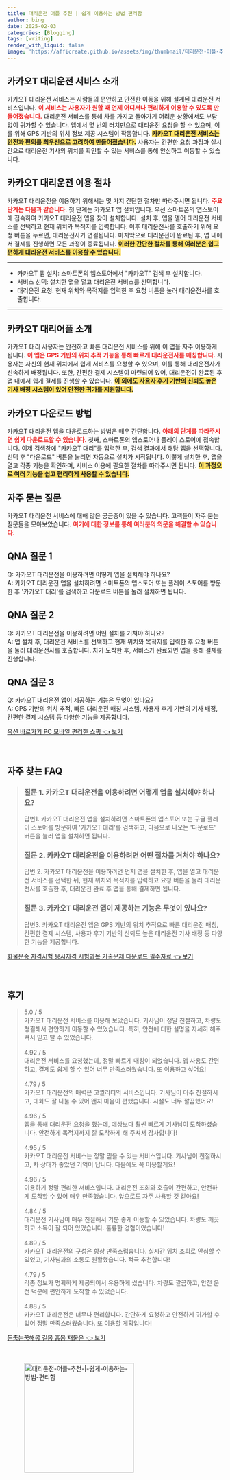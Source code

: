 ```yaml
---
title: 대리운전 어플 추천 | 쉽게 이용하는 방법 편리함
author: bing
date: 2025-02-03
categories: [Blogging]
tags: [writing]
render_with_liquid: false
image: 'https://afficreate.github.io/assets/img/thumbnail/대리운전-어플-추천-|-쉽게-이용하는-방법-편리함.webp'
---
```



<h2 id='카카오T_대리운전_서비스_소개'>카카오T 대리운전 서비스 소개</h2>

<p>카카오T 대리운전 서비스는 사람들의 편안하고 안전한 이동을 위해 설계된 대리운전 서비스입니다. <b><span style="color: #ee2323;">이 서비스는 사용자가 원할 때 언제 어디서나 편리하게 이용할 수 있도록 만들어졌습니다.</span></b> 대리운전 서비스를 통해 차를 가지고 돌아가기 어려운 상황에서도 부담 없이 귀가할 수 있습니다. 앱에서 몇 번의 터치만으로 대리운전 요청을 할 수 있으며, 이를 위해 GPS 기반의 위치 정보 제공 시스템이 작동합니다. <b><span style="background-color: #ffe066;">카카오T 대리운전 서비스는 안전과 편의를 최우선으로 고려하여 만들어졌습니다.</span></b> 사용자는 간편한 요청 과정과 실시간으로 대리운전 기사의 위치를 확인할 수 있는 서비스를 통해 안심하고 이동할 수 있습니다.</p>

<h2 id='카카오T_대리운전_이용_절차'>카카오T 대리운전 이용 절차</h2>

<p>카카오T 대리운전을 이용하기 위해서는 몇 가지 간단한 절차만 따라주시면 됩니다. <b><span style="color: #ee2323;">주요 단계는 다음과 같습니다.</span></b> 첫 단계는 카카오T 앱 설치입니다. 우선 스마트폰의 앱스토어에 접속하여 카카오T 대리운전 앱을 찾아 설치합니다. 설치 후, 앱을 열어 대리운전 서비스를 선택하고 현재 위치와 목적지를 입력합니다. 이후 대리운전사를 호출하기 위해 요청 버튼을 누르면, 대리운전사가 연결됩니다. 마지막으로 대리운전이 완료된 후, 앱 내에서 결제를 진행하면 모든 과정이 종료됩니다. <b><span style="background-color: #ffe066;">이러한 간단한 절차를 통해 여러분은 쉽고 편하게 대리운전 서비스를 이용할 수 있습니다.</span></b></p>

<hr />

<ul>
    <li>카카오T 앱 설치: 스마트폰의 앱스토어에서 "카카오T" 검색 후 설치합니다.</li>
    <li>서비스 선택: 설치한 앱을 열고 대리운전 서비스를 선택합니다.</li>
    <li>대리운전 요청: 현재 위치와 목적지를 입력한 후 요청 버튼을 눌러 대리운전사를 호출합니다.</li>
</ul>

<hr />

<h2 id='카카오T_대리어플_소개'>카카오T 대리어플 소개</h2>

<p>카카오T 대리 사용자는 안전하고 빠른 대리운전 서비스를 위해 이 앱을 자주 이용하게 됩니다. <b><span style="color: #ee2323;">이 앱은 GPS 기반의 위치 추적 기능을 통해 빠르게 대리운전사를 매칭합니다.</span></b> 사용자는 자신의 현재 위치에서 쉽게 서비스를 요청할 수 있으며, 이를 통해 대리운전사가 신속하게 배정됩니다. 또한, 간편한 결제 시스템이 마련되어 있어, 대리운전이 완료된 후 앱 내에서 쉽게 결제를 진행할 수 있습니다. <b><span style="background-color: #ffe066;">이 외에도 사용자 후기 기반의 신뢰도 높은 기사 배정 시스템이 있어 안전한 귀가를 지원합니다.</span></b></p>

<h2 id='카카오T_다운로드_방법'>카카오T 다운로드 방법</h2>

<p>카카오T 대리운전 앱을 다운로드하는 방법은 매우 간단합니다. <b><span style="color: #ee2323;">아래의 단계를 따라주시면 쉽게 다운로드할 수 있습니다.</span></b> 첫째, 스마트폰의 앱스토어나 플레이 스토어에 접속합니다. 이제 검색창에 "카카오T 대리"를 입력한 후, 검색 결과에서 해당 앱을 선택합니다. 선택 후 "다운로드" 버튼을 눌리면 자동으로 설치가 시작됩니다. 이렇게 설치한 후, 앱을 열고 각종 기능을 확인하며, 서비스 이용에 필요한 절차를 따라주시면 됩니다. <b><span style="background-color: #ffe066;">이 과정으로 여러 기능을 쉽고 편리하게 사용할 수 있습니다.</span></b></p>

<h2 id='자주_묻는_질문'>자주 묻는 질문</h2>

<p>카카오T 대리운전 서비스에 대해 많은 궁금증이 있을 수 있습니다. 고객들이 자주 묻는 질문들을 모아보았습니다. <b><span style="color: #ee2323;">여기에 대한 정보를 통해 여러분의 의문을 해결할 수 있습니다.</span></b></p>

<h2 id='QNA_질문_1'>QNA 질문 1</h2>

<p>Q: 카카오T 대리운전을 이용하려면 어떻게 앱을 설치해야 하나요?<br>
A: 카카오T 대리운전 앱을 설치하려면 스마트폰의 앱스토어 또는 플레이 스토어를 방문한 후 '카카오T 대리'를 검색하고 다운로드 버튼을 눌러 설치하면 됩니다.</p>

<h2 id='QNA_질문_2'>QNA 질문 2</h2>

<p>Q: 카카오T 대리운전을 이용하려면 어떤 절차를 거쳐야 하나요?<br>
A: 앱 설치 후, 대리운전 서비스를 선택하고 현재 위치와 목적지를 입력한 후 요청 버튼을 눌러 대리운전사를 호출합니다. 차가 도착한 후, 서비스가 완료되면 앱을 통해 결제를 진행합니다.</p>

<h2 id='QNA_질문_3'>QNA 질문 3</h2>

<p>Q: 카카오T 대리운전 앱이 제공하는 기능은 무엇이 있나요?<br>
A: GPS 기반의 위치 추적, 빠른 대리운전 매칭 시스템, 사용자 후기 기반의 기사 배정, 간편한 결제 시스템 등 다양한 기능을 제공합니다.</p>


<p><a class="click-button" title="옥션 바로가기 PC 모바일 편리한 쇼핑" href="https://afficreate.github.io/posts/%EC%98%A5%EC%85%98-%EB%B0%94%EB%A1%9C%EA%B0%80%EA%B8%B0-PC-%EB%AA%A8%EB%B0%94%EC%9D%BC-%ED%8E%B8%EB%A6%AC%ED%95%9C-%EC%87%BC%ED%95%91/" rel="dofollow">옥션 바로가기 PC 모바일 편리한 쇼핑 👈 보기</a></p><br>
<h2 id='자주_찾는_FAQ'>자주 찾는 FAQ</h2>
<div itemscope="" itemtype="https://schema.org/FAQPage"> 
<blockquote> 
<div itemscope="" itemprop="mainEntity" itemtype="https://schema.org/Question"> 
<h3 itemprop="name">질문 1. 카카오T 대리운전을 이용하려면 어떻게 앱을 설치해야 하나요?</h3> 
<div itemscope="" itemprop="acceptedAnswer" itemtype="https://schema.org/Answer"> 
<span itemprop="text"> 
<p>답변1. 카카오T 대리운전 앱을 설치하려면 스마트폰의 앱스토어 또는 구글 플레이 스토어를 방문하여 '카카오T 대리'를 검색하고, 다음으로 나오는 '다운로드' 버튼을 눌러 앱을 설치하면 됩니다.</p> 
</span> 
</div> 
</div> 

<div itemscope="" itemprop="mainEntity" itemtype="https://schema.org/Question"> 
<h3 itemprop="name">질문 2. 카카오T 대리운전을 이용하려면 어떤 절차를 거쳐야 하나요?</h3> 
<div itemscope="" itemprop="acceptedAnswer" itemtype="https://schema.org/Answer"> 
<span itemprop="text"> 
<p>답변 2. 카카오T 대리운전을 이용하려면 먼저 앱을 설치한 후, 앱을 열고 대리운전 서비스를 선택한 뒤, 현재 위치와 목적지를 입력하고 요청 버튼을 눌러 대리운전사를 호출한 후, 대리운전 완료 후 앱을 통해 결제하면 됩니다.</p> 
</span> 
</div> 
</div> 

<div itemscope="" itemprop="mainEntity" itemtype="https://schema.org/Question"> 
<h3 itemprop="name">질문 3. 카카오T 대리운전 앱이 제공하는 기능은 무엇이 있나요?</h3> 
<div itemscope="" itemprop="acceptedAnswer" itemtype="https://schema.org/Answer"> 
<span itemprop="text"> 
<p>답변3. 카카오T 대리운전 앱은 GPS 기반의 위치 추적으로 빠른 대리운전 매칭, 간편한 결제 시스템, 사용자 후기 기반의 신뢰도 높은 대리운전 기사 배정 등 다양한 기능을 제공합니다.</p> 
</span> 
</div> 
</div> 
</blockquote> 
</div>
<p><a class="click-button" title="화물운송 자격시험 응시자격 시험과목 기출문제 다운로드 필수자료" href="https://afficreate.github.io/posts/%ED%99%94%EB%AC%BC%EC%9A%B4%EC%86%A1-%EC%9E%90%EA%B2%A9%EC%8B%9C%ED%97%98-%EC%9D%91%EC%8B%9C%EC%9E%90%EA%B2%A9-%EC%8B%9C%ED%97%98%EA%B3%BC%EB%AA%A9-%EA%B8%B0%EC%B6%9C%EB%AC%B8%EC%A0%9C-%EB%8B%A4%EC%9A%B4%EB%A1%9C%EB%93%9C-%ED%95%84%EC%88%98%EC%9E%90%EB%A3%8C/" rel="dofollow">화물운송 자격시험 응시자격 시험과목 기출문제 다운로드 필수자료 👈 보기</a></p><br>
<h2 id='후기'>후기</h2>
<div itemscope itemtype="https://schema.org/Product">
  <blockquote>
  <div itemprop="review" itemscope itemtype="https://schema.org/Review">
      <div itemprop="reviewRating" itemscope itemtype="https://schema.org/Rating"> <span itemprop="ratingValue">5.0</span> / <span itemprop="bestRating">5</span> </div>
      <span itemprop="reviewBody">카카오T 대리운전 서비스를 이용해 보았습니다. 기사님이 정말 친절하고, 차량도 청결해서 편안하게 이동할 수 있었습니다. 특히, 안전에 대한 설명을 자세히 해주셔서 믿고 탈 수 있었습니다.</span>
  </div>
  <br>
  <div itemprop="review" itemscope itemtype="https://schema.org/Review">
      <div itemprop="reviewRating" itemscope itemtype="https://schema.org/Rating"> <span itemprop="ratingValue">4.92</span> / <span itemprop="bestRating">5</span> </div>
      <span itemprop="reviewBody">대리운전 서비스를 요청했는데, 정말 빠르게 매칭이 되었습니다. 앱 사용도 간편하고, 결제도 쉽게 할 수 있어 너무 만족스러웠습니다. 또 이용하고 싶어요!</span>
  </div>
  <br>
  <div itemprop="review" itemscope itemtype="https://schema.org/Review">
      <div itemprop="reviewRating" itemscope itemtype="https://schema.org/Rating"> <span itemprop="ratingValue">4.79</span> / <span itemprop="bestRating">5</span> </div>
      <span itemprop="reviewBody">카카오T 대리운전의 매력은 고퀄리티의 서비스입니다. 기사님이 아주 친절하시고, 대화도 잘 나눌 수 있어 왠지 마음이 편했습니다. 시설도 너무 깔끔했어요!</span>
  </div>
  <br>
  <div itemprop="review" itemscope itemtype="https://schema.org/Review">
      <div itemprop="reviewRating" itemscope itemtype="https://schema.org/Rating"> <span itemprop="ratingValue">4.96</span> / <span itemprop="bestRating">5</span> </div>
      <span itemprop="reviewBody">앱을 통해 대리운전 요청을 했는데, 예상보다 훨씬 빠르게 기사님이 도착하셨습니다. 안전하게 목적지까지 잘 도착하게 해 주셔서 감사합니다!</span>
  </div>
  <br>
  <div itemprop="review" itemscope itemtype="https://schema.org/Review">
      <div itemprop="reviewRating" itemscope itemtype="https://schema.org/Rating"> <span itemprop="ratingValue">4.95</span> / <span itemprop="bestRating">5</span> </div>
      <span itemprop="reviewBody">카카오T 대리운전 서비스는 정말 믿을 수 있는 서비스입니다. 기사님이 친절하시고, 차 상태가 좋았던 기억이 납니다. 다음에도 꼭 이용할게요!</span>
  </div>
  <br>
  <div itemprop="review" itemscope itemtype="https://schema.org/Review">
      <div itemprop="reviewRating" itemscope itemtype="https://schema.org/Rating"> <span itemprop="ratingValue">4.96</span> / <span itemprop="bestRating">5</span> </div>
      <span itemprop="reviewBody">이용하기 정말 편리한 서비스입니다. 대리운전 조회와 호출이 간편하고, 안전하게 도착할 수 있어 매우 만족했습니다. 앞으로도 자주 사용할 것 같아요!</span>
  </div>
  <br>
  <div itemprop="review" itemscope itemtype="https://schema.org/Review">
      <div itemprop="reviewRating" itemscope itemtype="https://schema.org/Rating"> <span itemprop="ratingValue">4.84</span> / <span itemprop="bestRating">5</span> </div>
      <span itemprop="reviewBody">대리운전 기사님이 매우 친절해서 기분 좋게 이동할 수 있었습니다. 차량도 깨끗하고 소독이 잘 되어 있었습니다. 훌륭한 경험이었습니다!</span>
  </div>
  <br>
  <div itemprop="review" itemscope itemtype="https://schema.org/Review">
      <div itemprop="reviewRating" itemscope itemtype="https://schema.org/Rating"> <span itemprop="ratingValue">4.89</span> / <span itemprop="bestRating">5</span> </div>
      <span itemprop="reviewBody">카카오T 대리운전의 구성은 항상 만족스럽습니다. 실시간 위치 조회로 안심할 수 있었고, 기사님과의 소통도 원활했습니다. 적극 추천합니다!</span>
  </div>
  <br>
  <div itemprop="review" itemscope itemtype="https://schema.org/Review">
      <div itemprop="reviewRating" itemscope itemtype="https://schema.org/Rating"> <span itemprop="ratingValue">4.79</span> / <span itemprop="bestRating">5</span> </div>
      <span itemprop="reviewBody">각종 정보가 명확하게 제공되어서 유용하게 썼습니다. 차량도 깔끔하고, 안전 운전 덕분에 편안하게 도착할 수 있었습니다.</span>
  </div>
  <br>
  <div itemprop="review" itemscope itemtype="https://schema.org/Review">
      <div itemprop="reviewRating" itemscope itemtype="https://schema.org/Rating"> <span itemprop="ratingValue">4.88</span> / <span itemprop="bestRating">5</span> </div>
      <span itemprop="reviewBody">카카오T 대리운전은 너무나 편리합니다. 간단하게 요청하고 안전하게 귀가할 수 있어 정말 만족스러웠습니다. 또 이용할 계획입니다!</span>
  </div>
  </blockquote>
</div>
<p><a class="click-button" title="돈줍는꿈해몽 길몽 흉몽 재물운" href="https://afficreate.github.io/posts/%EB%8F%88%EC%A4%8D%EB%8A%94%EA%BF%88%ED%95%B4%EB%AA%BD-%EA%B8%B8%EB%AA%BD-%ED%9D%89%EB%AA%BD-%EC%9E%AC%EB%AC%BC%EC%9A%B4/" rel="dofollow">돈줍는꿈해몽 길몽 흉몽 재물운 👈 보기</a></p><br>
<figure class="image"><img src="https://afficreate.github.io/assets/img/thumbnail/대리운전-어플-추천-|-쉽게-이용하는-방법-편리함.webp" alt="대리운전-어플-추천-|-쉽게-이용하는-방법-편리함" width="256" height="256"></figure>